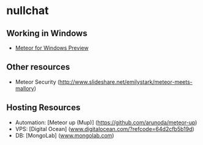 nullchat
========
## Working in Windows
- [Meteor for Windows Preview](https://github.com/meteor/meteor/wiki/Preview-of-Meteor-on-Windows)

## Other resources
- Meteor Security (http://www.slideshare.net/emilystark/meteor-meets-mallory)

## Hosting Resources
- Automation: [Meteor up (Mup)] (https://github.com/arunoda/meteor-up)
- VPS: [Digital Ocean] (www.digitalocean.com/?refcode=64d2cfb5b19d)
- DB: [MongoLab] (www.mongolab.com)
